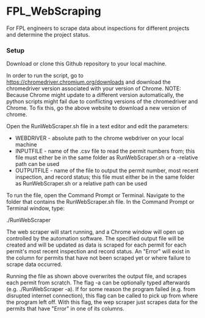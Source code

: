 # FPL_WebScraping
For FPL engineers to scrape data about inspections for different projects and determine the project status.


### Setup
Download or clone this Github repository to your local machine.  

In order to run the script, go to https://chromedriver.chromium.org/downloads and download the chromedriver version associated with your version of Chrome.
NOTE: Because Chrome might update to a different version automatically, the python scripts might fail due to conflicting versions of the chromedriver and Chrome.
To fix this, go the above website to download a new version of chrome.  

Open the RunWebScraper.sh file in a text editor and edit the parameters:
- WEBDRIVER - absolute path to the chrome webdriver on your local machine
- INPUTFILE - name of the .csv file to read the permit numbers from; this file must either be in the same folder as RunWebScraper.sh or a -relative path can be used
- OUTPUTFILE - name of the file to output the permit number, most recent inspection, and record status; this file must either be in the same folder as RunWebScraper.sh or a relative path can be used

To run the file, open the Command Prompt or Terminal. Navigate to the folder that contains the RunWebScraper.sh file. In the Command Prompt or Terminal window, type:

./RunWebScraper

The web scraper will start running, and a Chrome window will open up controlled by the automation software. The specified output file will be created and will be updated as data is scraped for each permit for each permit's most recent inspection and record status. An "Error" will exist in the column for permits that have not been scraped yet or where failure to scrape data occurred.

Running the file as shown above overwrites the output file, and scrapes each permit from scratch. 
The flag -a can be optionally typed afterwards (e.g. ./RunWebScraper -a). If for some reason the program failed (e.g. from disrupted internet connection), this flag can be called to pick up from where the program left off. With this flag, the wep scraper just scrapes data for the permits that have "Error" in one of its columns.


